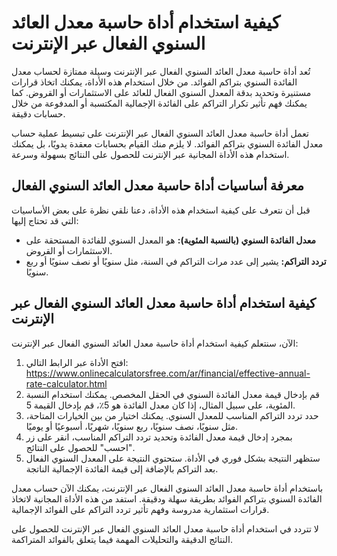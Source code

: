 كيفية استخدام أداة حاسبة معدل العائد السنوي الفعال عبر الإنترنت
===============================================================

تُعد أداة حاسبة معدل العائد السنوي الفعال عبر الإنترنت وسيلة ممتازة لحساب معدل الفائدة السنوي بتراكم الفوائد. من خلال استخدام هذه الأداة، يمكنك اتخاذ قرارات مستنيرة وتحديد بدقة المعدل السنوي الفعال للعائد على الاستثمارات أو القروض. كما يمكنك فهم تأثير تكرار التراكم على الفائدة الإجمالية المكتسبة أو المدفوعة من خلال حسابات دقيقة.

تعمل أداة حاسبة معدل العائد السنوي الفعال عبر الإنترنت على تبسيط عملية حساب معدل الفائدة السنوي بتراكم الفوائد. لا يلزم منك القيام بحسابات معقدة يدويًا، بل يمكنك استخدام هذه الأداة المجانية عبر الإنترنت للحصول على النتائج بسهولة وسرعة.

معرفة أساسيات أداة حاسبة معدل العائد السنوي الفعال
--------------------------------------------------

قبل أن نتعرف على كيفية استخدام هذه الأداة، دعنا نلقي نظرة على بعض الأساسيات التي قد تحتاج إليها:

- **معدل الفائدة السنوي (بالنسبة المئوية):** هو المعدل السنوي للفائدة المستحقة على الاستثمارات أو القروض.
- **تردد التراكم:** يشير إلى عدد مرات التراكم في السنة، مثل سنويًا أو نصف سنويًا أو ربع سنويًا.

كيفية استخدام أداة حاسبة معدل العائد السنوي الفعال عبر الإنترنت
---------------------------------------------------------------

الآن، سنتعلم كيفية استخدام أداة حاسبة معدل العائد السنوي الفعال عبر الإنترنت:

1. افتح الأداة عبر الرابط التالي: <https://www.onlinecalculatorsfree.com/ar/financial/effective-annual-rate-calculator.html>
2. قم بإدخال قيمة معدل الفائدة السنوي في الحقل المخصص. يمكنك استخدام النسبة المئوية، على سبيل المثال، إذا كان معدل الفائدة هو 5٪، قم بإدخال القيمة 5.
3. حدد تردد التراكم المناسب للمعدل السنوي. يمكنك اختيار من بين الخيارات المتاحة، مثل سنويًا، نصف سنويًا، ربع سنويًا، شهريًا، أسبوعيًا أو يوميًا.
4. بمجرد إدخال قيمة معدل الفائدة وتحديد تردد التراكم المناسب، انقر على زر "احسب" للحصول على النتائج.
5. ستظهر النتيجة بشكل فوري في الأداة. ستحتوي النتيجة على المعدل السنوي الفعال بعد التراكم بالإضافة إلى قيمة الفائدة الإجمالية الناتجة.

باستخدام أداة حاسبة معدل العائد السنوي الفعال عبر الإنترنت، يمكنك الآن حساب معدل الفائدة السنوي بتراكم الفوائد بطريقة سهلة ودقيقة. استفد من هذه الأداة المجانية لاتخاذ قرارات استثمارية مدروسة وفهم تأثير تردد التراكم على الفوائد الإجمالية.

لا تتردد في استخدام أداة حاسبة معدل العائد السنوي الفعال عبر الإنترنت للحصول على النتائج الدقيقة والتحليلات المهمة فيما يتعلق بالفوائد المتراكمة.